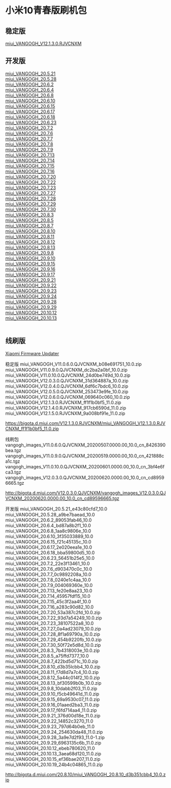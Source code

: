 # 小米10青春版刷机包
<h2>稳定版</h2>

<a href="https://bigota.d.miui.com/V12.1.3.0.RJVCNXM/miui_VANGOGH_V12.1.3.0.RJVCNXM_ff1f1b0bf5_11.0.zip">miui_VANGOGH_V12.1.3.0.RJVCNXM</a>

<h2>开发版</h2>

<a href="http://bigota.d.miui.com/20.5.21/miui_VANGOGH_20.5.21_e43c80cfd7_10.0.zip">miui_VANGOGH_20.5.21</a><br>
<a href="http://bigota.d.miui.com/20.5.28/miui_VANGOGH_20.5.28_a9be7baead_10.0.zip">miui_VANGOGH_20.5.28</a><br>
<a href="http://bigota.d.miui.com/20.6.2/miui_VANGOGH_20.6.2_89053fab46_10.0.zip">miui_VANGOGH_20.6.2</a><br>
<a href="http://bigota.d.miui.com/20.6.4/miui_VANGOGH_20.6.4_bd87a8b2f1_10.0.zip">miui_VANGOGH_20.6.4</a><br>
<a href="http://bigota.d.miui.com/20.6.8/miui_VANGOGH_20.6.8_1aa8c9806e_10.0.zip">miui_VANGOGH_20.6.8</a><br>
<a href="http://bigota.d.miui.com/20.6.10/miui_VANGOGH_20.6.10_3f35033889_10.0.zip">miui_VANGOGH_20.6.10</a><br>
<a href="http://bigota.d.miui.com/20.6.15/miui_VANGOGH_20.6.15_f21c45135c_10.0.zip">miui_VANGOGH_20.6.15</a><br>
<a href="http://bigota.d.miui.com/20.6.17/miui_VANGOGH_20.6.17_2e020eea1e_10.0.zip">miui_VANGOGH_20.6.17</a><br>
<a href="http://bigota.d.miui.com/20.6.18/miui_VANGOGH_20.6.18_bba59800d5_10.0.zip">miui_VANGOGH_20.6.18</a><br>
<a href="http://bigota.d.miui.com/20.6.23/miui_VANGOGH_20.6.23_56451b25e5_10.0.zip">miui_VANGOGH_20.6.23</a><br>
<a href="http://bigota.d.miui.com/20.7.2/miui_VANGOGH_20.7.2_22e3f13461_10.0.zip">miui_VANGOGH_20.7.2</a><br>
<a href="http://bigota.d.miui.com/20.7.6/miui_VANGOGH_20.7.6_d903470c0c_10.0.zip">miui_VANGOGH_20.7.6</a><br>
<a href="http://bigota.d.miui.com/20.7.7/miui_VANGOGH_20.7.7_0c9892208a_10.0.zip">miui_VANGOGH_20.7.7</a><br>
<a href="http://bigota.d.miui.com/20.7.8/miui_VANGOGH_20.7.8_0240e1c4aa_10.0.zip">miui_VANGOGH_20.7.8</a><br>
<a href="http://bigota.d.miui.com/20.7.9/miui_VANGOGH_20.7.9_004069360e_10.0.zip">miui_VANGOGH_20.7.9</a><br>
<a href="http://bigota.d.miui.com/20.7.13/miui_VANGOGH_20.7.13_fe20e8aa23_10.0.zip">miui_VANGOGH_20.7.13</a><br>
<a href="http://bigota.d.miui.com/20.7.14/miui_VANGOGH_20.7.14_45957fdf15_10.0.zip">miui_VANGOGH_20.7.14</a><br>
<a href="http://bigota.d.miui.com/20.7.15/miui_VANGOGH_20.7.15_45c3f2aa4f_10.0.zip">miui_VANGOGH_20.7.15</a><br>
<a href="http://bigota.d.miui.com/20.7.16/miui_VANGOGH_20.7.16_a283c90d82_10.0.zip">miui_VANGOGH_20.7.16</a><br>
<a href="http://bigota.d.miui.com/20.7.20/miui_VANGOGH_20.7.20_53a387c2fd_10.0.zip">miui_VANGOGH_20.7.20</a><br>
<a href="http://bigota.d.miui.com/20.7.22/miui_VANGOGH_20.7.22_93d7a54249_10.0.zip">miui_VANGOGH_20.7.22</a><br>
<a href="http://bigota.d.miui.com/20.7.23/miui_VANGOGH_20.7.23_38107522a8_10.0.zip">miui_VANGOGH_20.7.23</a><br>
<a href="http://bigota.d.miui.com/20.7.27/miui_VANGOGH_20.7.27_0a4ad23079_10.0.zip">miui_VANGOGH_20.7.27</a><br>
<a href="http://bigota.d.miui.com/20.7.28/miui_VANGOGH_20.7.28_8f1a69790a_10.0.zip">miui_VANGOGH_20.7.28</a><br>
<a href="http://bigota.d.miui.com/20.7.29/miui_VANGOGH_20.7.29_454b9220fb_10.0.zip">miui_VANGOGH_20.7.29</a><br>
<a href="http://bigota.d.miui.com/20.7.30/miui_VANGOGH_20.7.30_50f72e5d8d_10.0.zip">miui_VANGOGH_20.7.30</a><br>
<a href="http://bigota.d.miui.com/20.8.3/miui_VANGOGH_20.8.3_7b4318003e_10.0.zip">miui_VANGOGH_20.8.3</a><br>
<a href="http://bigota.d.miui.com/20.8.5/miui_VANGOGH_20.8.5_a75ffd7377_10.0.zip">miui_VANGOGH_20.8.5</a><br>
<a href="http://bigota.d.miui.com/20.8.7/miui_VANGOGH_20.8.7_422bd5d71c_10.0.zip">miui_VANGOGH_20.8.7</a><br>
<a href="http://bigota.d.miui.com/20.8.10/miui_VANGOGH_20.8.10_d3b35Icbb4_10.0.zip">miui_VANGOGH_20.8.10</a><br>
<a href="http://bigota.d.miui.com/20.8.11/miui_VANGOGH_20.8.11_f7d8d7a7c4_10.0.zip">miui_VANGOGH_20.8.11</a><br>
<a href="http://bigota.d.miui.com/20.8.12/miui_VANGOGH_20.8.12_5a44c014f2_10.0.zip">miui_VANGOGH_20.8.12</a><br>
<a href="http://bigota.d.miui.com/20.8.13/miui_VANGOGH_20.8.13_bf30599b0b_10.0.zip">miui_VANGOGH_20.8.13</a><br>
<a href="http://bigota.d.miui.com/20.9.8/miui_VANGOGH_20.9.8_10dabb2f03_11.0.zip">miui_VANGOGH_20.9.8</a><br>
<a href="http://bigota.d.miui.com/20.9.10/miui_VANGOGH_20.9.10_f5cb49641d_11.0.zip">miui_VANGOGH_20.9.10</a><br>
<a href="http://bigota.d.miui.com/20.9.15/miui_VANGOGH_20.9.15_69a9530c07_11.0.zip">miui_VANGOGH_20.9.15</a><br>
<a href="http://bigota.d.miui.com/20.9.16/miui_VANGOGH_20.9.16_01aaed2ba3_11.0.zip">miui_VANGOGH_20.9.16</a><br>
<a href="http://bigota.d.miui.com/20.9.17/miui_VANGOGH_20.9.17_f6fd714aa4_11.0.zip">miui_VANGOGH_20.9.17</a><br>
<a href="http://bigota.d.miui.com/20.9.21/miui_VANGOGH_20.9.21_376d00d18e_11.0.zip">miui_VANGOGH_20.9.21</a><br>
<a href="http://bigota.d.miui.com/20.9.22/miui_VANGOGH_20.9.22_14852c3270_11.0.zip">miui_VANGOGH_20.9.22</a><br>
<a href="http://bigota.d.miui.com/20.9.23/miui_VANGOGH_20.9.23_797d64b0eb_11.0.zip">miui_VANGOGH_20.9.23</a><br>
<a href="http://bigota.d.miui.com/20.9.24/miui_VANGOGH_20.9.24_254630da48_11.0.zip">miui_VANGOGH_20.9.24</a><br>
<a href="http://bigota.d.miui.com/20.9.28/miui_VANGOGH_20.9.28_3a9e7d2f93_11.0-1.zip">miui_VANGOGH_20.9.28</a><br>
<a href="http://bigota.d.miui.com/20.9.29/miui_VANGOGH_20.9.29_6963135c6b_11.0.zip">miui_VANGOGH_20.9.29</a><br>
<a href="http://bigota.d.miui.com/20.10.12/miui_VANGOGH_20.10.12_ebeb780620_11.0.zip">miui_VANGOGH_20.10.12</a><br>
<a href="http://bigota.d.miui.com/20.10.13/miui_VANGOGH_20.10.13_3aea68d120_11.0.zip">miui_VANGOGH_20.10.13</a><br>
<br>

<h2>线刷版</h2>

<a href="https://xiaomifirmwareupdater.com/archive/miui/vangogh/">Xiaomi Firmware Updater</a>




稳定版
miui_VANGOGH_V11.0.6.0.QJVCNXM_b08e691751_10.0.zip
miui_VANGOGH_V11.0.9.0.QJVCNXM_dc2ba2a0bf_10.0.zip
miui_VANGOGH_V11.0.10.0.QJVCNXM_24d0be749d_10.0.zip
miui_VANGOGH_V12.0.3.0.QJVCNXM_31d364887a_10.0.zip
miui_VANGOGH_V12.0.4.0.QJVCNXM_6df6c7bdc6_10.0.zip
miui_VANGOGH_V12.0.5.0.QJVCNXM_253473e9fe_10.0.zip
miui_VANGOGH_V12.0.6.0.QJVCNXM_069640c060_10.0.zip
miui_VANGOGH_V12.1.3.0.RJVCNXM_ff1f1b0bf5_11.0.zip
miui_VANGOGH_V12.1.4.0.RJVCNXM_917cb6590d_11.0.zip
miui_VANGOGH_V12.1.5.0.RJVCNXM_9a008bf91e_11.0.zip

https://bigota.d.miui.com/V12.1.3.0.RJVCNXM/miui_VANGOGH_V12.1.3.0.RJVCNXM_ff1f1b0bf5_11.0.zip

线刷包
vangogh_images_V11.0.6.0.QJVCNXM_20200507.0000.00_10.0_cn_8426390bea.tgz
vangogh_images_V11.0.9.0.QJVCNXM_20200519.0000.00_10.0_cn_421888ca1c.tgz
vangogh_images_V11.0.10.0.QJVCNXM_20200601.0000.00_10.0_cn_3bf4e6fca3.tgz
vangogh_images_V12.0.3.0.QJVCNXM_20200620.0000.00_10.0_cn_cd89596665.tgz

http://bigota.d.miui.com/V12.0.3.0.QJVCNXM/vangogh_images_V12.0.3.0.QJVCNXM_20200620.0000.00_10.0_cn_cd89596665.tgz

开发版
miui_VANGOGH_20.5.21_e43c80cfd7_10.0
miui_VANGOGH_20.5.28_a9be7baead_10.0
miui_VANGOGH_20.6.2_89053fab46_10.0
miui_VANGOGH_20.6.4_bd87a8b2f1_10.0
miui_VANGOGH_20.6.8_1aa8c9806e_10.0
miui_VANGOGH_20.6.10_3f35033889_10.0
miui_VANGOGH_20.6.15_f21c45135c_10.0
miui_VANGOGH_20.6.17_2e020eea1e_10.0
miui_VANGOGH_20.6.18_bba59800d5_10.0
miui_VANGOGH_20.6.23_56451b25e5_10.0
miui_VANGOGH_20.7.2_22e3f13461_10.0
miui_VANGOGH_20.7.6_d903470c0c_10.0
miui_VANGOGH_20.7.7_0c9892208a_10.0
miui_VANGOGH_20.7.8_0240e1c4aa_10.0
miui_VANGOGH_20.7.9_004069360e_10.0
miui_VANGOGH_20.7.13_fe20e8aa23_10.0
miui_VANGOGH_20.7.14_45957fdf15_10.0
miui_VANGOGH_20.7.15_45c3f2aa4f_10.0
miui_VANGOGH_20.7.16_a283c90d82_10.0
miui_VANGOGH_20.7.20_53a387c2fd_10.0.zip
miui_VANGOGH_20.7.22_93d7a54249_10.0.zip
miui_VANGOGH_20.7.23_38107522a8_10.0
miui_VANGOGH_20.7.27_0a4ad23079_10.0.zip
miui_VANGOGH_20.7.28_8f1a69790a_10.0.zip
miui_VANGOGH_20.7.29_454b9220fb_10.0.zip
miui_VANGOGH_20.7.30_50f72e5d8d_10.0.zip
miui_VANGOGH_20.8.3_7b4318003e_10.0.zip
miui_VANGOGH_20.8.5_a75ffd7377_10.0
miui_VANGOGH_20.8.7_422bd5d71c_10.0.zip
miui_VANGOGH_20.8.10_d3b35Icbb4_10.0.zip
miui_VANGOGH_20.8.11_f7d8d7a7c4_10.0.zip
miui_VANGOGH_20.8.12_5a44c014f2_10.0.zip
miui_VANGOGH_20.8.13_bf30599b0b_10.0.zip
miui_VANGOGH_20.9.8_10dabb2f03_11.0.zip
miui_VANGOGH_20.9.10_f5cb49641d_11.0.zip
miui_VANGOGH_20.9.15_69a9530c07_11.0.zip
miui_VANGOGH_20.9.16_01aaed2ba3_11.0.zip
miui_VANGOGH_20.9.17_f6fd714aa4_11.0.zip
miui_VANGOGH_20.9.21_376d00d18e_11.0.zip
miui_VANGOGH_20.9.22_14852c3270_11.0
miui_VANGOGH_20.9.23_797d64b0eb_11.0
miui_VANGOGH_20.9.24_254630da48_11.0.zip
miui_VANGOGH_20.9.28_3a9e7d2f93_11.0-1.zip
miui_VANGOGH_20.9.29_6963135c6b_11.0.zip
miui_VANGOGH_20.10.12_ebeb780620_11.0
miui_VANGOGH_20.10.13_3aea68d120_11.0.zip
miui_VANGOGH_20.10.15_ef36bae207_11.0.zip
miui_VANGOGH_20.10.19_24b4c04865_11.0.zip

http://bigota.d.miui.com/20.8.10/miui_VANGOGH_20.8.10_d3b351cbb4_10.0.zip
